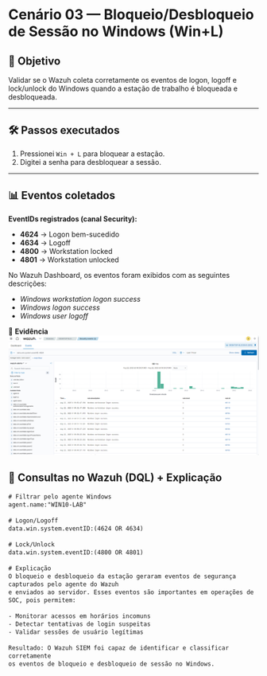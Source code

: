 # Cenário 03 — Bloqueio/Desbloqueio de Sessão no Windows (Win+L)

## 🎯 Objetivo
Validar se o Wazuh coleta corretamente os eventos de logon, logoff e lock/unlock do Windows quando a estação de trabalho é bloqueada e desbloqueada.

---

## 🛠️ Passos executados
1. Pressionei `Win + L` para bloquear a estação.  
2. Digitei a senha para desbloquear a sessão.  

---

## 📊 Eventos coletados

**EventIDs registrados (canal Security):**
- **4624** → Logon bem-sucedido  
- **4634** → Logoff  
- **4800** → Workstation locked  
- **4801** → Workstation unlocked  

No Wazuh Dashboard, os eventos foram exibidos com as seguintes descrições:
- *Windows workstation logon success*  
- *Windows logon success*  
- *Windows user logoff*  

📸 **Evidência**  
![Evento Logon 4624](evento_logon_4624.png)

## 🔎 Consultas no Wazuh (DQL) + Explicação

```dql
# Filtrar pelo agente Windows
agent.name:"WIN10-LAB"

# Logon/Logoff
data.win.system.eventID:(4624 OR 4634)

# Lock/Unlock
data.win.system.eventID:(4800 OR 4801)

# Explicação
O bloqueio e desbloqueio da estação geraram eventos de segurança capturados pelo agente do Wazuh
e enviados ao servidor. Esses eventos são importantes em operações de SOC, pois permitem:

- Monitorar acessos em horários incomuns
- Detectar tentativas de login suspeitas
- Validar sessões de usuário legítimas

Resultado: O Wazuh SIEM foi capaz de identificar e classificar corretamente
os eventos de bloqueio e desbloqueio de sessão no Windows.
